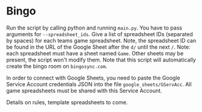 # Bingo

Run the script by calling python and running `main.py`. You have to pass arguments for
`--spreadsheet_ids`. Give a list of spreadsheet IDs (separated by spaces) for each teams
game spreadsheet. Note, the spreadsheet ID can be found in the URL of the Google Sheet
after the `d/` until the next `/`. Note: each spreadsheet must have a sheet named `Game`.
Other sheets may be present, the script won't modify them. Note that this script will
automatically create the bingo room on `bingosync.com`.

In order to connect with Google Sheets, you need to paste the Google Service Account
credentials JSON into the file `google_sheets/GServAcc`. All game spreadsheets must
be shared with this Service Account.

Details on rules, template spreadsheets to come.
